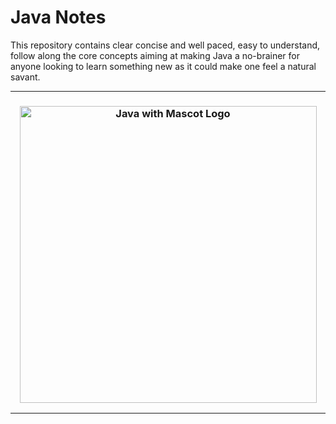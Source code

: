 # Java Notes
<p align="left">
  This repository contains clear concise and well paced, easy to understand, follow along the core concepts aiming at making Java a no-brainer for anyone looking to learn something new as it could make one feel a natural savant.
</p>
<hr>
<h3 align="center">
   <img src="http://cr.openjdk.java.net/~jeff/Duke/png/ChezDuke.png" height="475px" alt= "Java with Mascot Logo" />
</h3>
<hr>

